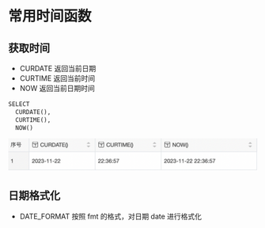 # 常用时间函数

## 获取时间

- CURDATE  返回当前日期
- CURTIME  返回当前时间
- NOW  返回当前日期时间

```MySQL
SELECT
  CURDATE(),
  CURTIME(),
  NOW()
```

![Alt text](./fun-time.png)

## 日期格式化

- DATE_FORMAT 按照 fmt 的格式，对日期 date 进行格式化





